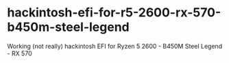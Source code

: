 # hackintosh-efi-for-r5-2600-rx-570-b450m-steel-legend
Working (not really) hackintosh EFI for Ryzen 5 2600 - B450M Steel Legend - RX 570
